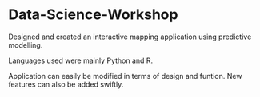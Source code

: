 # Data-Science-Workshop
Designed and created an interactive mapping application using predictive modelling.

Languages used were mainly Python and R.

Application can easily be modified in terms of design and funtion.
New features can also be added swiftly.
